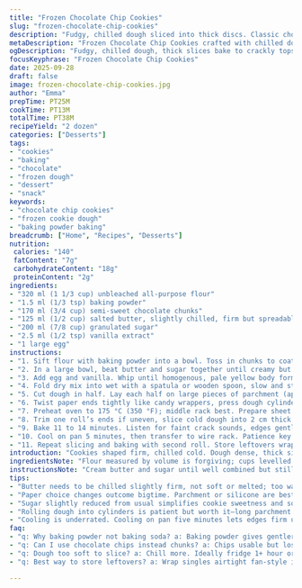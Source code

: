 ```yaml
---
title: "Frozen Chocolate Chip Cookies"
slug: "frozen-chocolate-chip-cookies"
description: "Fudgy, chilled dough sliced into thick discs. Classic choc chips replaced with chunks. Rolled tight, frozen hard. Bake straight from cold, edges firm and golden, centers soft but set. Bicarb swapped with baking powder for a gentler rise. Butter salted for balance but softened less than usual. Sugar reduced slightly to tame sweetness. Recipe yields about two dozen cookies. Times tweaked, details shifted. Step order altered to tighten workflow. Focus on texture cues over the clock. Practical tips on paper choice and dough handling included. Ideal for make-ahead cookie hunger fixes. Sensory notes on color and feel guide final bake. Expect crackly tops and chocolate pockets melting in every bite."
metaDescription: "Frozen Chocolate Chip Cookies crafted with chilled dough, gentle rise from baking powder, firm butter, and dense texture. Crackly tops, soft centers, melty chunks."
ogDescription: "Fudgy, chilled dough, thick slices bake to crackly tops and soft middles. Baking powder swap, slight sugar cut, firm butter key. Cold slice, warm bite."
focusKeyphrase: "Frozen Chocolate Chip Cookies"
date: 2025-09-28
draft: false
image: frozen-chocolate-chip-cookies.jpg
author: "Emma"
prepTime: PT25M
cookTime: PT13M
totalTime: PT38M
recipeYield: "2 dozen"
categories: ["Desserts"]
tags:
- "cookies"
- "baking"
- "chocolate"
- "frozen dough"
- "dessert"
- "snack"
keywords:
- "chocolate chip cookies"
- "frozen cookie dough"
- "baking powder baking"
breadcrumb: ["Home", "Recipes", "Desserts"]
nutrition: 
 calories: "140"
 fatContent: "7g"
 carbohydrateContent: "18g"
 proteinContent: "2g"
ingredients:
- "320 ml (1 1/3 cup) unbleached all-purpose flour"
- "1.5 ml (1/3 tsp) baking powder"
- "170 ml (3/4 cup) semi-sweet chocolate chunks"
- "125 ml (1/2 cup) salted butter, slightly chilled, firm but spreadable"
- "200 ml (7/8 cup) granulated sugar"
- "2.5 ml (1/2 tsp) vanilla extract"
- "1 large egg"
instructions:
- "1. Sift flour with baking powder into a bowl. Toss in chunks to coat. Set aside."
- "2. In a large bowl, beat butter and sugar together until creamy but still cool to touch, about 1.5 to 2 minutes. Avoid melting the butter; overheated fat ruins texture."
- "3. Add egg and vanilla. Whip until homogenous, pale yellow body forms. Do not overbeat—avoid adding air that causes flatness later."
- "4. Fold dry mix into wet with a spatula or wooden spoon, slow and steady. Don’t overwork; stop when streaks vanish. Dough should feel dense, slightly tacky, and hold shape."
- "5. Cut dough in half. Lay each half on large pieces of parchment (approx 40 cm long). Shape each into a firm cylinder about 4 cm diameter. Use paper’s edges to roll evenly—tension matters for even slices."
- "6. Twist paper ends tightly like candy wrappers, press dough cylinders to firm them. Refrigerate at least 1 hour or freeze minimum 90 minutes until very firm but not frozen rock solid."
- "7. Preheat oven to 175 °C (350 °F); middle rack best. Prepare sheet pan with parchment or silicone liner. Avoid greasing—cookies spread best without excess fat on pan."
- "8. Trim one roll’s ends if uneven, slice cold dough into 2 cm thick rounds. Keep slices thick so centers stay soft while edges crisp up. Place 10–12 slices per pan with gaps."
- "9. Bake 11 to 14 minutes. Listen for faint crack sounds, edges gently browning, centers set but slightly soft to the touch. Residual heat finishes the cook once out of oven."
- "10. Cool on pan 5 minutes, then transfer to wire rack. Patience key here—breaking too soon ruins shape. Cookies firm up as they cool."
- "11. Repeat slicing and baking with second roll. Store leftovers wrapped tight in fridge or freeze slices for up to 2 weeks."
introduction: "Cookies shaped firm, chilled cold. Dough dense, thick silence before the bake. Chocolate chunks in every bite, melting slow. Tried subtle swaps here—baking powder for bicarb, sugar scaled back just enough to soften sweetness barrier. Butter not too soft, to avoid oily mess. Rolling dough cylinder under parchment paper is a game changer—keeps slices perfect, no ragged edges, no crumbles. Freeze times trimmed—no need to wait hours. Slice straight from frozen, bake just enough to see that golden rim forming, but softened centre remains tender. These cookies remember past temp errors—watch dough feel, not only clock. Paper choice matters—waxy or silicone, flaky skins are possible. Give them space on pan, don’t crowd. Let rest off heat for that ideal bite architecture. Cookies are snap and chew balanced. My go-to when frozen dough stash needed."
ingredientsNote: "Flour measured by volume is forgiving; cups levelled with back of a knife always. Baking powder here gives gentler rise, less dense than sodium bicarbonate. Chocolate chunks provide melty pockets—must resist tiny chips, cookie loses charm fast. Butter slightly chilled prevents spread; too soft leads to puddles. Sugar cut back around 20 ml worth, because in prior batches cookies came out overly sweet and too crisp on edges. Egg must be room temp to blend without stranding. Vanilla intact, essential depth. If no chocolate chunks, use good quality chips sparingly or chuck slightly chopped chocolate bar pieces. Substitute unsalted butter? Add pinch extra salt to dough. Paper choice matters—parchment or silicone liner both work; aluminium foil makes dough stick, never use. Roll dough tightly; loose rolls cause uneven slices and spread."
instructionsNote: "Cream butter and sugar until well combined but still cool—overheating fat ruins dough texture and cookie rise. Add egg and vanilla slowly to avoid over aeration, which leads to flat cookies. Folding dry ingredients done gently—overmixing wets gluten and stiffens dough. Rolling dough in parchment ensures smooth cylinder, easier slicing, and no mess. Freezing time flexible but aim for firm dough that slices cleanly without smushing. Baking time varied slightly per oven; rely on visual cues—edges golden, middles set but soft. Leaving cookies too long dry out centres; pull promptly. Cooling on pan stabilizes edges then transferring prevents sogginess. Slice width and dough temperature key to cookie shape and texture—keep dough cold. Saving sliced dough in freezer lets you bake fresh batches anytime. Avoid crowding pans; cookies merge. Practice slice uniformity for even bake."
tips:
- "Butter needs to be chilled slightly firm, not soft or melted; too warm and dough spreads thin, edges burn fast. Keep mixing time short - creamy texture but cool to touch. Overbeating egg and vanilla introduces air, flattens cookie, breaks that dense chew. Fold dry mix slow, watch for streaks gone—overmixing toughens dough. Chunks coat in flour, stops sinking—don’t skip this step. Dough shape matters: roll tight cylinders with parchment for clean slices. Refrigerate minimum an hour, better if extra, freeze if short on time. Slicing frozen dough keeps shape, thick slices hold soft middle while edge crisps."
- "Paper choice changes outcome bigtime. Parchment or silicone are best; avoid foil—sticking and ripping happen. Rolling dough inside paper helps cylinder stay firm and neat, no ragged edges. Twist paper ends tight like candy wrappers—pressure firms dough. Dough temperature key, slice straight from frozen cold enough otherwise squish and uneven pieces happen. Don’t layer slices close or merge on pan. Gaps spell even baking and proper crisp edges. Baking cues over clock; listen for faint cracks, smell rich butter aroma, check edges gold, middle soft still. Pull too soon means dough collapse, too late dry center."
- "Sugar slightly reduced from usual simplifies cookie sweetness and softens crisp edges. Granulated sugar mix with butter till creamy, not grainy rough. Baking powder over bicarbonate gives gentler rise, air bubbles smaller, crumb structure more tender and less puffy. Vanilla extract positive note but low volume maintains depth without sweetness overload. Egg should be room temp to incorporate smoothly without strands or lumps. Substitute unsalted butter? Add pinch salt to realign flavor balance."
- "Rolling dough into cylinders is patient but worth it—long parchment sheets about 40 cm, tight rolls. Use back of knife to level flour measuring cups, accuracy matters here despite volume use. Chocolate chunks better than chips; melt pockets while cookies bake, keep cookie moist looking inside. If chunks not an option, chip substitutes or tiny chopped bar pieces allowed to vary melt pattern. Freezing times flexible but aim for firm feel that slices neat; mushy cold rolls crush dough and slices crumble."
- "Cooling is underrated. Cooling on pan five minutes lets edges firm up, prevents breaking when transferring. Rushing breaks dough shape, crumbs everywhere. Second pan repeat same care; baking in batches pays off for freshness. Storage options: slices freeze well for up to two weeks in airtight wrap; thaw partially in fridge before baking for smoother slice. Snacks ready anytime without dough mess. Avoid overcrowding fridge container or dough merges and texture suffers."
faq:
- "q: Why baking powder not baking soda? a: Baking powder gives gentler lift. Less rise, finer crumb. Soda reacts fast and sharp. Here, slower, softer puff wanted. Less dense, not cakey. Balance."
- "q: Can I use chocolate chips instead chunks? a: Chips usable but lose melty pockets. Chunks melt better, create blobs. Chips melt less, cookie texture changes. Chunks resist losing charm, swelling with moisture."
- "q: Dough too soft to slice? a: Chill more. Ideally fridge 1+ hour or freeze 90 min. Warm dough sticks, crumbles, messy slices. If rush, roll tighter or refrigerate longer."
- "q: Best way to store leftovers? a: Wrap singles airtight fan-style in fridge 3-5 days. Freeze slice-wrapped tightly up to two weeks. Thaw slightly before baking. Crisper hold down below zero temp."

---
```

